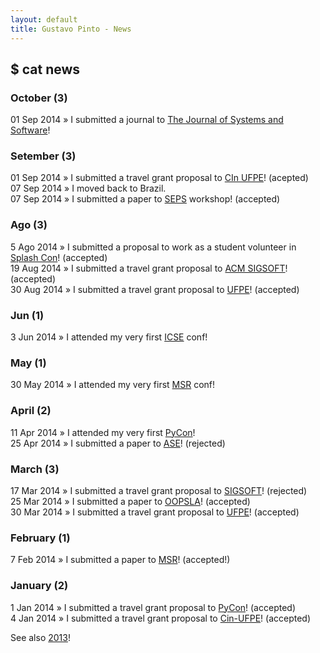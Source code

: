```yaml
---
layout: default
title: Gustavo Pinto - News
---
```


## $ cat news

### October (3)
01 Sep 2014 » I submitted a journal to <a href="http://www.journals.elsevier.com/journal-of-systems-and-software/">The Journal of Systems and Software</a>!<br />

### Setember (3)
01 Sep 2014 » I submitted a travel grant proposal to <a href="http://www.cin.ufpe.br">CIn UFPE</a>! (acepted)<br />
07 Sep 2014 » I moved back to Brazil.<br />
07 Sep 2014 » I submitted a paper to <a href="http://2014.splashcon.org/track/seps2014">SEPS</a> workshop! (accepted)<br />


### Ago (3)
5 Ago 2014 » I submitted a proposal to work as a student volunteer in <a href="http://2014.splashcon.org/track/splash2014-sv">Splash Con</a>! (accepted)<br />
19 Aug 2014 » I submitted a travel grant proposal to <a href="http://www.sigplan.org/PAC.htm">ACM SIGSOFT</a>! (accepted)<br />
30 Aug 2014 » I submitted a travel grant proposal to <a href="http://www.ufpe.br">UFPE</a>! (accepted)<br />

### Jun (1)
3 Jun 2014 » I attended my very first <a href="http://icse2014.acm.org">ICSE</a> conf! <br />


### May (1)
30 May 2014 » I attended my very first <a href="http://msrconf.org">MSR</a> conf! <br />

### April (2)
11 Apr 2014 » I attended my very first <a href="http://www.sigsoft.org/CAPS/#grad">PyCon</a>! <br />
25 Apr 2014 » I submitted a paper to <a href="http://ase2014.org">ASE</a>! (rejected) <br />

### March (3)
17 Mar 2014 » I submitted a travel grant proposal to <a href="www.sigsoft.org/CAPS/#grad">SIGSOFT</a>! (rejected)<br />
25 Mar 2014 » I submitted a paper to <a href="2014.splashcon.org/track/oopsla2014">OOPSLA</a>! (accepted)<br />
30 Mar 2014 » I submitted a travel grant proposal to <a href="http://www.ufpe.br">UFPE</a>! (accepted)<br />


### February (1)
7 Feb 2014 » I submitted a paper to <a href="http://msrconf.org">MSR</a>! (accepted!)<br />


### January (2)
1 Jan 2014 » I submitted a travel grant proposal to <a href="https://us.pycon.org/2014/">PyCon</a>! (accepted)<br />
4 Jan 2014 » I submitted a travel grant proposal to <a href="http://www.cin.ufpe.br">Cin-UFPE</a>! (accepted)<br />


See also <a href="2013.html">2013</a>!
